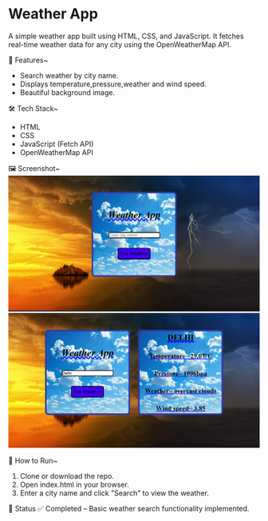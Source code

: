 # Weather App
A simple weather app built using HTML, CSS, and JavaScript. It fetches real-time weather data for any city using the OpenWeatherMap API.

🔧 Features~
- Search weather by city name.  
- Displays temperature,pressure,weather and wind speed.  
- Beautiful background image.

🛠 Tech Stack~
- HTML  
- CSS  
- JavaScript (Fetch API)  
- OpenWeatherMap API

🖼 Screenshot~
![Weather App Screenshot](./screenshot.png)
![Weather App Screenshot](./screenshot2.png)

🚀 How to Run~
1. Clone or download the repo.
2. Open index.html in your browser.
3. Enter a city name and click "Search" to view the weather.

📌 Status
✅ Completed – Basic weather search functionality implemented.

